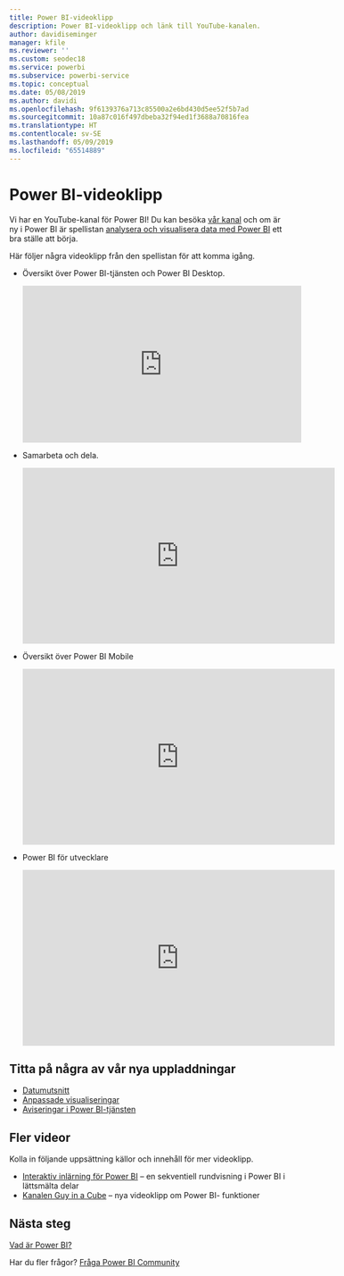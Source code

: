 ```yaml
---
title: Power BI-videoklipp
description: Power BI-videoklipp och länk till YouTube-kanalen.
author: davidiseminger
manager: kfile
ms.reviewer: ''
ms.custom: seodec18
ms.service: powerbi
ms.subservice: powerbi-service
ms.topic: conceptual
ms.date: 05/08/2019
ms.author: davidi
ms.openlocfilehash: 9f6139376a713c85500a2e6bd430d5ee52f5b7ad
ms.sourcegitcommit: 10a87c016f497dbeba32f94ed1f3688a70816fea
ms.translationtype: HT
ms.contentlocale: sv-SE
ms.lasthandoff: 05/09/2019
ms.locfileid: "65514889"
---
```

# <a name="power-bi-videos"></a>Power BI-videoklipp
Vi har en YouTube-kanal för Power BI! Du kan besöka [vår kanal](https://www.youtube.com/user/mspowerbi/videos) och om är ny i Power BI är spellistan [analysera och visualisera data med Power BI](https://www.youtube.com/playlist?list=PL1N57mwBHtN0JFoKSR0n-tBkUJHeMP2cP) ett bra ställe att börja.

Här följer några videoklipp från den spellistan för att komma igång.

* Översikt över Power BI-tjänsten och Power BI Desktop.
  
  <iframe width="500" height="281" src="https://www.youtube.com/embed/l2wy4XgQIu0" frameborder="0" allowfullscreen></iframe>
* Samarbeta och dela.
  
  <iframe width="560" height="315" src="https://www.youtube.com/embed/5DABLeJzQYM" frameborder="0" allow="autoplay; encrypted-media" allowfullscreen></iframe>
* Översikt över Power BI Mobile
  
  <iframe width="560" height="315" src="https://www.youtube.com/embed/07uBWhaCo78" frameborder="0" allow="autoplay; encrypted-media" allowfullscreen></iframe>

* Power BI för utvecklare
  <iframe width="560" height="315" src="https://www.youtube.com/embed/47uXJW1GIUY" frameborder="0" allow="autoplay; encrypted-media" allowfullscreen></iframe>  

## <a name="watch-some-of-our-new-uploads"></a>Titta på några av vår nya uppladdningar
* [Datumutsnitt](https://youtu.be/V7i82ZZm0vw)
* [Anpassade visualiseringar](https://youtu.be/d-rXAJ3_uAo)
* [Aviseringar i Power BI-tjänsten](https://youtu.be/JbL2-HJ8clE)

## <a name="more-videos"></a>Fler videor
Kolla in följande uppsättning källor och innehåll för mer videoklipp.

* [Interaktiv inlärning för Power BI](https://powerbi.microsoft.com/guided-learning/) – en sekventiell rundvisning i Power BI i lättsmälta delar
* [Kanalen Guy in a Cube](https://www.youtube.com/channel/UCFp1vaKzpfvoGai0vE5VJ0w) – nya videoklipp om Power BI- funktioner

## <a name="next-steps"></a>Nästa steg
[Vad är Power BI?](power-bi-overview.md)

Har du fler frågor? [Fråga Power BI Community](http://community.powerbi.com/)

